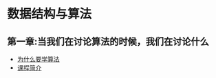 # 数据结构与算法
## 第一章:当我们在讨论算法的时候，我们在讨论什么
- [为什么要学算法](content/chapter01/为什么要学算法.md)
- [课程简介](content/chapter01/课程简介.md)
